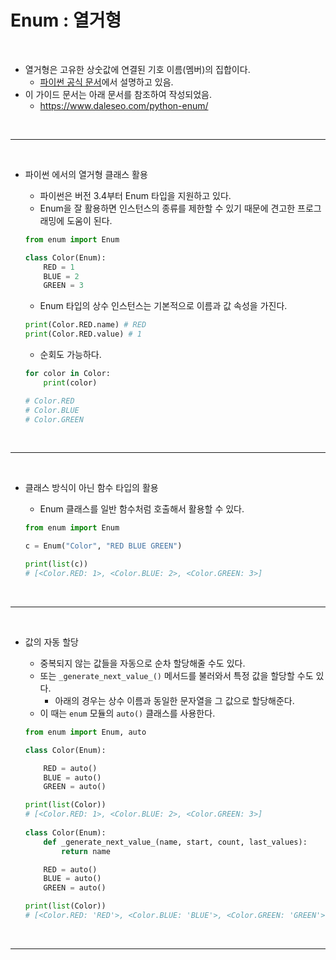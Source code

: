 # Enum : 열거형

<br>

- 열거형은 고유한 상숫값에 연결된 기호 이름(멤버)의 집합이다.
  - [파이썬 공식 문서](https://docs.python.org/ko/3.9/library/enum.html)에서 설명하고 있음.
- 이 가이드 문서는 아래 문서를 참조하여 작성되었음.
  - https://www.daleseo.com/python-enum/

<br>

---

<br>

- 파이썬 에서의 열거형 클래스 활용

  - 파이썬은 버전 3.4부터 Enum 타입을 지원하고 있다.
  - Enum을 잘 활용하면 인스턴스의 종류를 제한할 수 있기 때문에 견고한 프로그래밍에 도움이 된다.

  ```python
  from enum import Enum
  
  class Color(Enum):
      RED = 1
      BLUE = 2
      GREEN = 3
  ```

  - Enum 타입의 상수 인스턴스는 기본적으로 이름과 값 속성을 가진다.

  ```python
  print(Color.RED.name) # RED
  print(Color.RED.value) # 1
  ```

  - 순회도 가능하다.

  ```python
  for color in Color:
      print(color)
  
  # Color.RED
  # Color.BLUE
  # Color.GREEN
  ```

<br>

---

<br>

- 클래스 방식이 아닌 함수 타입의 활용

  - Enum 클래스를 일반 함수처럼 호출해서 활용할 수 있다.

  ```python
  from enum import Enum
  
  c = Enum("Color", "RED BLUE GREEN")
  
  print(list(c))
  # [<Color.RED: 1>, <Color.BLUE: 2>, <Color.GREEN: 3>]
  ```

<br>

---

<br>

- 값의 자동 할당

  - 중복되지 않는 값들을 자동으로 순차 할당해줄 수도 있다.
  - 또는 `_generate_next_value_()` 메서드를 불러와서 특정 값을 할당할 수도 있다.
    - 아래의 경우는 상수 이름과 동일한 문자열을 그 값으로 할당해준다.
  - 이 때는 `enum` 모듈의 `auto()` 클래스를 사용한다.

  ```python
  from enum import Enum, auto
  
  class Color(Enum):
  
      RED = auto()
      BLUE = auto()
      GREEN = auto()
  
  print(list(Color))
  # [<Color.RED: 1>, <Color.BLUE: 2>, <Color.GREEN: 3>]
      
  class Color(Enum):
      def _generate_next_value_(name, start, count, last_values):
          return name
  
      RED = auto()
      BLUE = auto()
      GREEN = auto()
  
  print(list(Color))
  # [<Color.RED: 'RED'>, <Color.BLUE: 'BLUE'>, <Color.GREEN: 'GREEN'>]
  ```

<br>

---

<br>
